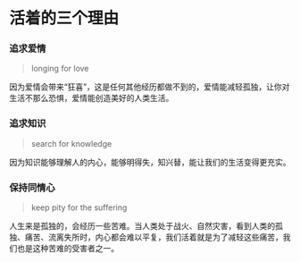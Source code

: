 # 活着的三个理由

### 追求爱情
> longing for love

因为爱情会带来“狂喜”，这是任何其他经历都做不到的，爱情能减轻孤独，让你对生活不那么恐惧，爱情能创造美好的人类生活。


### 追求知识
> search for knowledge

因为知识能够理解人的内心，能够明得失，知兴替，能让我们的生活变得更充实。

### 保持同情心
> keep pity for the suffering

人生来是孤独的，会经历一些苦难。当人类处于战火、自然灾害，看到人类的孤独、痛苦、流离失所时，内心都会难以平复，我们活着就是为了减轻这些痛苦，我们也是这种苦难的受害者之一。

